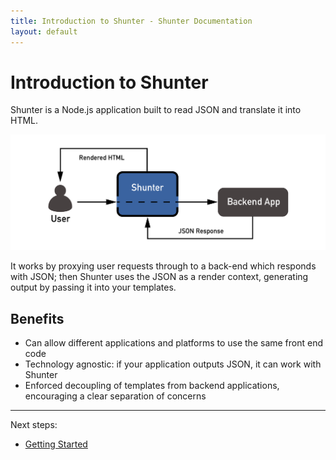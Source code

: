 ```yaml
---
title: Introduction to Shunter - Shunter Documentation
layout: default
---
```


Introduction to Shunter
=======================

Shunter is a Node.js application built to read JSON and translate it into HTML.

![Shunter as a proxy](/docs/2.0.0/diagram.png)

It works by proxying user requests through to a back-end which responds with JSON; then Shunter uses the JSON as a render context, generating output by passing it into your templates.


Benefits
--------

- Can allow different applications and platforms to use the same front end code
- Technology agnostic: if your application outputs JSON, it can work with Shunter
- Enforced decoupling of templates from backend applications, encouraging a clear separation of concerns


---

Next steps:

- [Getting Started](getting-started.html)
